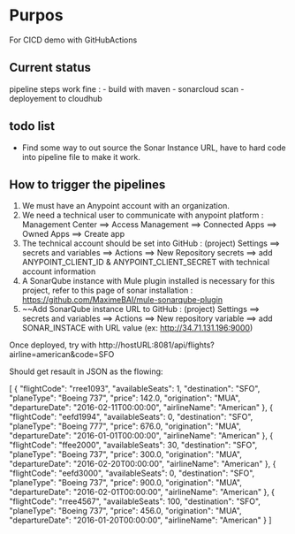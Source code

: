 # Purpos
For CICD demo with GitHubActions

## Current status
pipeline steps work fine :
    - build with maven
    - sonarcloud scan
    - deployement to cloudhub
    
## todo list
- Find some way to out source the Sonar Instance URL, have to hard code into pipeline file to make it work.

## How to trigger the pipelines
1. We must have an Anypoint account with an organization.
2. We need a technical user to communicate with anypoint platform : Management Center ==> Access Management ==> Connected Apps ==> Owned Apps ==> Create app
3. The technical account should be set into GitHub : (project) Settings ==> secrets and variables ==> Actions ==> New Repository secrets ==> add ANYPOINT_CLIENT_ID & ANYPOINT_CLIENT_SECRET with technical account information
4. A SonarQube instance with Mule plugin installed is necessary for this project, refer to this page of sonar installation : https://github.com/MaximeBAI/mule-sonarqube-plugin
5. ~~Add SonarQube instance URL to GitHub : (project) Settings ==> secrets and variables ==> Actions ==> New repository variable ==> add SONAR_INSTACE with URL value (ex: http://34.71.131.196:9000)

Once deployed, try with http://hostURL:8081/api/flights?airline=american&code=SFO

Should get resault in JSON as the flowing:

[
    {
        "flightCode": "rree1093",
        "availableSeats": 1,
        "destination": "SFO",
        "planeType": "Boeing 737",
        "price": 142.0,
        "origination": "MUA",
        "departureDate": "2016-02-11T00:00:00",
        "airlineName": "American"
    },
    {
        "flightCode": "eefd1994",
        "availableSeats": 0,
        "destination": "SFO",
        "planeType": "Boeing 777",
        "price": 676.0,
        "origination": "MUA",
        "departureDate": "2016-01-01T00:00:00",
        "airlineName": "American"
    },
    {
        "flightCode": "ffee2000",
        "availableSeats": 30,
        "destination": "SFO",
        "planeType": "Boeing 737",
        "price": 300.0,
        "origination": "MUA",
        "departureDate": "2016-02-20T00:00:00",
        "airlineName": "American"
    },
    {
        "flightCode": "eefd3000",
        "availableSeats": 0,
        "destination": "SFO",
        "planeType": "Boeing 737",
        "price": 900.0,
        "origination": "MUA",
        "departureDate": "2016-02-01T00:00:00",
        "airlineName": "American"
    },
    {
        "flightCode": "rree4567",
        "availableSeats": 100,
        "destination": "SFO",
        "planeType": "Boeing 737",
        "price": 456.0,
        "origination": "MUA",
        "departureDate": "2016-01-20T00:00:00",
        "airlineName": "American"
    }
]
